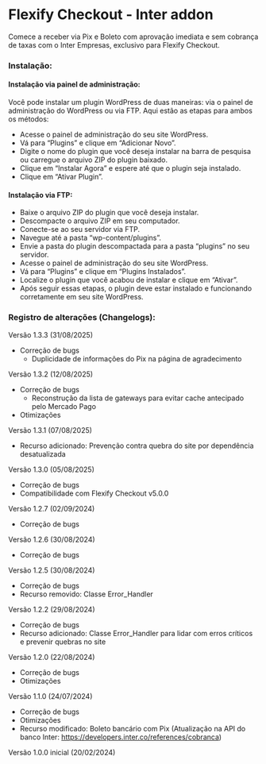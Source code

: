 # Flexify Checkout - Inter addon

Comece a receber via Pix e Boleto com aprovação imediata e sem cobrança de taxas com o Inter Empresas, exclusivo para Flexify Checkout.

### Instalação:

#### Instalação via painel de administração:

Você pode instalar um plugin WordPress de duas maneiras: via o painel de administração do WordPress ou via FTP. Aqui estão as etapas para ambos os métodos:

* Acesse o painel de administração do seu site WordPress.
* Vá para “Plugins” e clique em “Adicionar Novo”.
* Digite o nome do plugin que você deseja instalar na barra de pesquisa ou carregue o arquivo ZIP do plugin baixado.
* Clique em “Instalar Agora” e espere até que o plugin seja instalado.
* Clique em “Ativar Plugin”.

#### Instalação via FTP:

* Baixe o arquivo ZIP do plugin que você deseja instalar.
* Descompacte o arquivo ZIP em seu computador.
* Conecte-se ao seu servidor via FTP.
* Navegue até a pasta “wp-content/plugins”.
* Envie a pasta do plugin descompactada para a pasta “plugins” no seu servidor.
* Acesse o painel de administração do seu site WordPress.
* Vá para “Plugins” e clique em “Plugins Instalados”.
* Localize o plugin que você acabou de instalar e clique em “Ativar”.
* Após seguir essas etapas, o plugin deve estar instalado e funcionando corretamente em seu site WordPress.

### Registro de alterações (Changelogs):

Versão 1.3.3 (31/08/2025)
* Correção de bugs
    - Duplicidade de informações do Pix na página de agradecimento

Versão 1.3.2 (12/08/2025)
* Correção de bugs
    - Reconstrução da lista de gateways para evitar cache antecipado pelo Mercado Pago
* Otimizações

Versão 1.3.1 (07/08/2025)
* Recurso adicionado: Prevenção contra quebra do site por dependência desatualizada

Versão 1.3.0 (05/08/2025)
* Correção de bugs
* Compatibilidade com Flexify Checkout v5.0.0

Versão 1.2.7 (02/09/2024)
* Correção de bugs

Versão 1.2.6 (30/08/2024)
* Correção de bugs

Versão 1.2.5 (30/08/2024)
* Correção de bugs
* Recurso removido: Classe Error_Handler

Versão 1.2.2 (29/08/2024)
* Correção de bugs
* Recurso adicionado: Classe Error_Handler para lidar com erros críticos e prevenir quebras no site

Versão 1.2.0 (22/08/2024)
* Correção de bugs
* Otimizações

Versão 1.1.0 (24/07/2024)
* Correção de bugs
* Otimizações
* Recurso modificado: Boleto bancário com Pix (Atualização na API do banco Inter: https://developers.inter.co/references/cobranca)

Versão 1.0.0 inicial (20/02/2024)